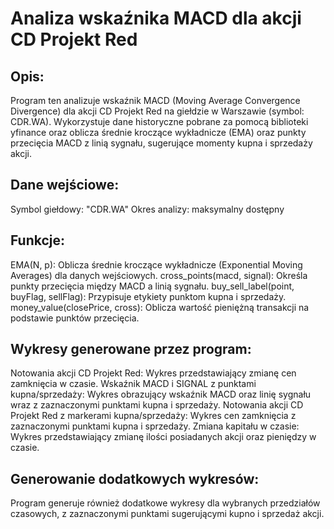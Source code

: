 # Analiza wskaźnika MACD dla akcji CD Projekt Red
## Opis:
Program ten analizuje wskaźnik MACD (Moving Average Convergence Divergence) dla akcji CD Projekt Red na giełdzie w Warszawie (symbol: CDR.WA). Wykorzystuje dane historyczne pobrane za pomocą biblioteki yfinance oraz oblicza średnie kroczące wykładnicze (EMA) oraz punkty przecięcia MACD z linią sygnału, sugerujące momenty kupna i sprzedaży akcji.

## Dane wejściowe:
Symbol giełdowy: "CDR.WA"
Okres analizy: maksymalny dostępny

## Funkcje:
EMA(N, p): Oblicza średnie kroczące wykładnicze (Exponential Moving Averages) dla danych wejściowych.
cross_points(macd, signal): Określa punkty przecięcia między MACD a linią sygnału.
buy_sell_label(point, buyFlag, sellFlag): Przypisuje etykiety punktom kupna i sprzedaży.
money_value(closePrice, cross): Oblicza wartość pieniężną transakcji na podstawie punktów przecięcia.

## Wykresy generowane przez program:
Notowania akcji CD Projekt Red: Wykres przedstawiający zmianę cen zamknięcia w czasie.
Wskaźnik MACD i SIGNAL z punktami kupna/sprzedaży: Wykres obrazujący wskaźnik MACD oraz linię sygnału wraz z zaznaczonymi punktami kupna i sprzedaży.
Notowania akcji CD Projekt Red z markerami kupna/sprzedaży: Wykres cen zamknięcia z zaznaczonymi punktami kupna i sprzedaży.
Zmiana kapitału w czasie: Wykres przedstawiający zmianę ilości posiadanych akcji oraz pieniędzy w czasie.

## Generowanie dodatkowych wykresów:
Program generuje również dodatkowe wykresy dla wybranych przedziałów czasowych, z zaznaczonymi punktami sugerującymi kupno i sprzedaż akcji.
